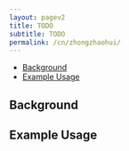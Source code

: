 ```yaml
---
layout: pagev2
title: TODO
subtitle: TODO
permalink: /cn/zhongzhaohui/
---
```

- [Background](#background)
- [Example Usage](#example-usage)

## Background

## Example Usage
